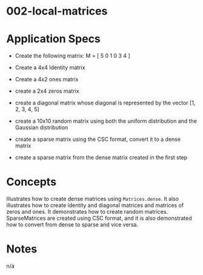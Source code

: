 002-local-matrices
==================

# Application Specs
+ Create the following matrix:
    M = [ 5 0 1
          0 3 4 ]
   
+ Create a 4x4 Identity matrix

+ Create a 4x2 ones matrix

+ create a 2x4 zeros matrix

+ create a diagonal matrix whose diagonal is represented by the vector [1, 2, 3, 4, 5]

+ create a 10x10 random matrix using both the uniform distribution and the Gaussian distribution

+ create a sparse matrix using the CSC format, convert it to a dense matrix

+ create a sparse matrix from the dense matrix created in the first step

# Concepts
Illustrates how to create dense matrices using `Matrices.dense`.
It also illustrates how to create identity and diagonal matrices and matrices of zeros and ones.
It demonstrates how to create random matrices.
SparseMatrices are created using CSC format, and it is also demonstrated how to convert from dense to sparse and vice versa.

# Notes
n/a